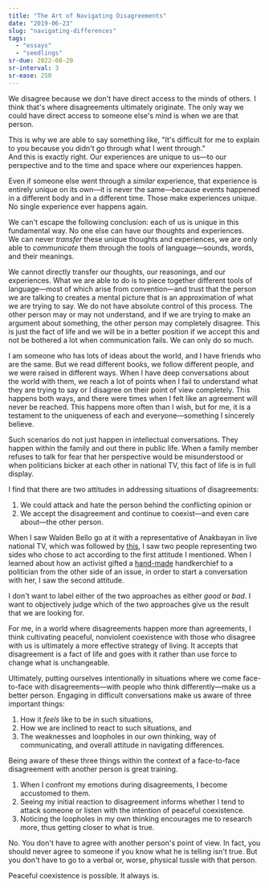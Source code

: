 ```yaml
---
title: "The Art of Navigating Disagreements"
date: "2019-06-23"
slug: "navigating-differences"
tags:
  - "essays"
  - "seedlings"
sr-due: 2022-08-20
sr-interval: 3
sr-ease: 250
---
```


We disagree because we don't have direct access to the minds of others. I think that's where disagreements ultimately originate. The only way we could have direct access to someone else's mind is when we are that person.

This is why we are able to say something like, "It's difficult for me to explain to you because you didn't go through what I went through."  
And this is exactly right. Our experiences are unique to us—to our perspective and to the time and space where our experiences happen.

Even if someone else went through a _similar_ experience, that experience is entirely unique on its own—it is never the same—because events happened in a different body and in a different time. Those make experiences unique. No single experience ever happens again.

We can't escape the following conclusion: each of us is unique in this fundamental way. No one else can have our thoughts and experiences.  
We can never _transfer_ these unique thoughts and experiences, we are only able to _communicate_ them through the tools of language—sounds, words, and their meanings.

We cannot directly transfer our thoughts, our reasonings, and our experiences. What we are able to do is to piece together different tools of language—most of which arise from convention—and trust that the person we are talking to creates a mental picture that is an approximation of what we are trying to say. We do not have absolute control of this process. The other person may or may not understand, and if we are trying to make an argument about something, the other person may completely disagree. This is just the fact of life and we will be in a better position if we accept this and not be bothered a lot when communication fails. We can only do so much.

I am someone who has lots of ideas about the world, and I have friends who are the same. But we read different books, we follow different people, and we were raised in different ways. When I have deep conversations about the world with them, we reach a lot of points when I fail to understand what they are trying to say or I disagree on their point of view completely. This happens both ways, and there were times when I felt like an agreement will never be reached. This happens more often than I wish, but for me, it is a testament to the uniqueness of each and everyone—something I sincerely believe.

Such scenarios do not just happen in intellectual conversations. They happen within the family and out there in public life. When a family member refuses to talk for fear that her perspective would be misunderstood or when politicians bicker at each other in national TV, this fact of life is in full display.

I find that there are two attitudes in addressing situations of disagreements:

1. We could attack and hate the person behind the conflicting opinion or
2. We accept the disagreement and continue to coexist—and even care about—the other person.

When I saw Walden Bello go at it with a representative of Anakbayan in live national TV, which was followed by [this](https://www.youtube.com/watch?v=IUn4MHlxU4w), I saw two people representing two sides who chose to act according to the first attitude I mentioned. When I learned about how an activist gifted a [hand-made](http://craftivism.com/) handkerchief to a politician from the other side of an issue, in order to start a conversation with her, I saw the second attitude.

I don't want to label either of the two approaches as either _good_ or _bad_. I want to objectively judge which of the two approaches give us the result that we are looking for.

For me, in a world where disagreements happen more than agreements, I think cultivating peaceful, nonviolent coexistence with those who disagree with us is ultimately a more effective strategy of living. It accepts that disagreement is a fact of life and goes with it rather than use force to change what is unchangeable.

Ultimately, putting ourselves intentionally in situations where we come face-to-face with disagreements—with people who think differently—make us a better person. Engaging in difficult conversations make us aware of three important things:

1. How it _feels_ like to be in such situations,
2. How we are inclined to react to such situations, and
3. The weaknesses and loopholes in our own thinking, way of communicating, and overall attitude in navigating differences.

Being aware of these three things within the context of a face-to-face disagreement with another person is great training.

1. When I confront my emotions during disagreements, I become accustomed to them.
2. Seeing my initial reaction to disagreement informs whether I tend to attack someone or listen with the intention of peaceful coexistence.
3. Noticing the loopholes in my own thinking encourages me to research more, thus getting closer to what is true.

No. You don't have to agree with another person's point of view. In fact, you should never agree to someone if you know what he is telling isn't true. But you don't have to go to a verbal or, worse, physical tussle with that person.

Peaceful coexistence is possible. It always is.
